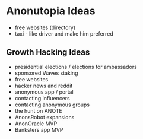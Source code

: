 # Anonutopia Ideas

- free websites (directory)
- taxi - like driver and make him preferred

## Growth Hacking Ideas

- presidential elections / elections for ambassadors
- sponsored Waves staking
- free websites
- hacker news and reddit
- anonymous app / portal
- contacting influencers
- contacting anonymous groups
- the hunt on ANOTE
- AnonsRobot expansions
- AnonOracle MVP
- Banksters app MVP
